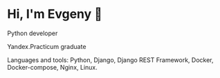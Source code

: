 # Hi, I'm Evgeny 👋 

Python developer

Yandex.Practicum graduate

Languages and tools: Python, Django, Django REST Framework, Docker, Docker-compose, Nginx, Linux.

